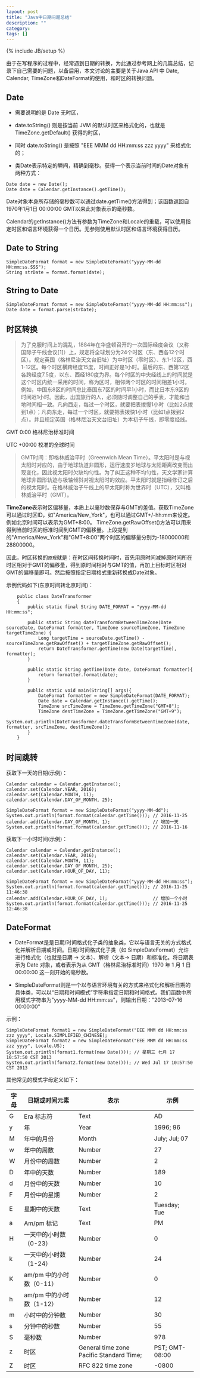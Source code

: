 ```yaml
---
layout: post
title: "Java中日期问题总结"
description: ""
category: 
tags: []
---
```

{% include JB/setup %}

由于在写程序的过程中，经常遇到日期的转换，为此通过参考网上的几篇总结，记录下自己需要的问题，以备后用，本文讨论的主要是关于Java API 中 Date, Calendar, TimeZone和DateFormat的使用，和时区的转换问题。

## Date

- 需要说明的是 Date 无时区，

- date.toString() 则是按当前 JVM 的默认时区来格式化的，也就是 TimeZone.getDefault() 获得的时区，

- 同时 date.toString() 是按照 "EEE MMM dd HH:mm:ss zzz yyyy" 来格式化的；

- 类Date表示特定的瞬间，精确到毫秒。获得一个表示当前时间的Date对象有两种方式：

```
Date date = new Date();  
Date date = Calendar.getInstance().getTime(); 
```

Date对象本身所存储的毫秒数可以通过date.getTime()方法得到；该函数返回自1970年1月1日 00:00:00 GMT以来此对象表示的毫秒数。
 
Calendar的getInstance()方法有参数为TimeZone和Locale的重载，可以使用指定时区和语言环境获得一个日历。无参则使用默认时区和语言环境获得日历。



## Date to String

```
SimpleDateFormat format = new SimpleDateFormat("yyyy-MM-dd HH:mm:ss.SSS");  
String strDate = format.format(date);
```

## String to Date

```
SimpleDateFormat format = new SimpleDateFormat("yyyy-MM-dd HH:mm:ss");  
Date date = format.parse(strDate);	
```

## 时区转换

> 为了克服时间上的混乱，1884年在华盛顿召开的一次国际经度会议（又称国际子午线会议[1]）上，规定将全球划分为24个时区（东、西各12个时区）。规定英国（格林尼治天文台旧址）为中时区（零时区）、东1-12区，西1-12区。每个时区横跨经度15度，时间正好是1小时。最后的东、西第12区各跨经度7.5度，以东、西经180度为界。每个时区的中央经线上的时间就是这个时区内统一采用的时间，称为区时，相邻两个时区的时间相差1小时。例如，中国东8区的时间总比泰国东7区的时间早1小时，而比日本东9区的时间迟1小时。因此，出国旅行的人，必须随时调整自己的手表，才能和当地时间相一致。凡向西走，每过一个时区，就要把表拨慢1小时（比如2点拨到1点）；凡向东走，每过一个时区，就要把表拨快1小时（比如1点拨到2点）。并且规定英国（格林尼治天文台旧址）为本初子午线，即零度经线。

GMT 0:00 格林尼治标准时间

UTC +00:00 校准的全球时间

> GMT时间：即格林威治平时（Greenwich Mean Time）。平太阳时是与视太阳时对应的，由于地球轨道非圆形，运行速度岁地球与太阳距离改变而出现变化，因此视太阳时欠缺均匀性。为了纠正这种不均匀性，天文学家计算地球非圆形轨迹与极轴倾斜对视太阳时的效应。平太阳时就是指经修订之后的视太阳时。在格林威治子午线上的平太阳时称为世界时（UTC），又叫格林威治平时（GMT）。

**TimeZone**表示时区偏移量，本质上以毫秒数保存与GMT的差值。获取TimeZone可以通过时区ID，如"America/New_York"，也可以通过GMT+/-hh:mm来设定。例如北京时间可以表示为GMT+8:00。
TimeZone.getRawOffset()方法可以用来得到当前时区的标准时间到GMT的偏移量。上段提到的"America/New_York"和"GMT+8:00"两个时区的偏移量分别为-18000000和28800000。

因此，时区转换的`原理`就是：在时区间转换时间时，首先用原时间减掉原时间所在时区相对于GMT的偏移量，得到原时间相对与GMT的值，再加上目标时区相对GMT的偏移量即可。然后按照指定日期格式重新转换成Date对象。

示例代码如下(东京时间转北京时间)：

```	
	public class DateTransformer
    {
		public static final String DATE_FORMAT = "yyyy-MM-dd HH:mm:ss";
       
    	public static String dateTransformBetweenTimeZone(Date sourceDate, DateFormat formatter, TimeZone sourceTimeZone, TimeZone targetTimeZone) {
    		Long targetTime = sourceDate.getTime() - sourceTimeZone.getRawOffset() + targetTimeZone.getRawOffset();
        	return DateTransformer.getTime(new Date(targetTime), formatter);
    	}
       
    	public static String getTime(Date date, DateFormat formatter){
       		return formatter.format(date);
    	}
       
    	public static void main(String[] args){
    		DateFormat formatter = new SimpleDateFormat(DATE_FORMAT);
    		Date date = Calendar.getInstance().getTime();
    		TimeZone srcTimeZone = TimeZone.getTimeZone("GMT+8");
    		TimeZone destTimeZone = TimeZone.getTimeZone("GMT+9");
    		System.out.println(DateTransformer.dateTransformBetweenTimeZone(date, formatter, srcTimeZone, destTimeZone));
    	}
	}
```

## 时间跳转


获取下一天的日期(示例)：


```
Calendar calendar = Calendar.getInstance();  
calendar.set(Calendar.YEAR, 2016);  
calendar.set(Calendar.MONTH, 11);  
calendar.set(Calendar.DAY_OF_MONTH, 25);  
  
SimpleDateFormat format = new SimpleDateFormat("yyyy-MM-dd");  
System.out.println(format.format(calendar.getTime())); // 2016-11-25  
calendar.add(Calendar.DAY_OF_MONTH, 1);                // 增加一天  
System.out.println(format.format(calendar.getTime())); // 2016-11-16 
```

获取下一小时时间(示例)：

```
Calendar calendar = Calendar.getInstance();  
calendar.set(Calendar.YEAR, 2016);  
calendar.set(Calendar.MONTH, 11);  
calendar.set(Calendar.DAY_OF_MONTH, 25);  
calendar.set(Calendar.HOUR_OF_DAY, 11);  
  
SimpleDateFormat format = new SimpleDateFormat("yyyy-MM-dd HH:mm:ss");  
System.out.println(format.format(calendar.getTime())); // 2016-11-25 11:46:38  
calendar.add(Calendar.HOUR_OF_DAY, 1);                 // 增加一个小时  
System.out.println(format.format(calendar.getTime())); // 2016-11-25 12:46:38
```

## DateFormat

- DateFormat是是日期/时间格式化子类的抽象类，它以与语言无关的方式格式化并解析日期或时间。日期/时间格式化子类（如 SimpleDateFormat）允许进行格式化（也就是日期 -> 文本）、解析（文本-> 日期）和标准化。将日期表示为 Date 对象，或者表示为从 GMT（格林尼治标准时间）1970 年 1 月 1 日 00:00:00 这一刻开始的毫秒数。

- SimpleDateFormat则是一个以与语言环境有关的方式来格式化和解析日期的具体类，可以以“日期和时间模式”字符串指定日期和时间格式。我们函数中所用模式字符串为"yyyy-MM-dd HH:mm:ss"，则输出日期："2013-07-16 00:00:00"

示例：

```
SimpleDateFormat format1 = new SimpleDateFormat("EEE MMM dd HH:mm:ss zzz yyyy", Locale.SIMPLIFIED_CHINESE);  
SimpleDateFormat format2 = new SimpleDateFormat("EEE MMM dd HH:mm:ss zzz yyyy", Locale.US);  
System.out.println(format1.format(new Date())); // 星期三 七月 17 10:57:50 CST 2013  
System.out.println(format2.format(new Date())); // Wed Jul 17 10:57:50 CST 2013 
```


其他常见的模式字母定义如下：


|字母 |  日期或时间元素 | 表示 | 示例|
| -- | --------      | --- | --- |
|G	 |Era 标志符|	Text |	AD |
|y	|年	|Year	|1996; 96|
|M	|年中的月份|	Month|	July; Jul; 07|
|w	|年中的周数 |	Number|	27|
|W	|月份中的周数	|Number|	2|
|D	|年中的天数	|Number	|189|
|d	|月份中的天数	|Number	|10|
|F	|月份中的星期	|Number	|2|
|E	|星期中的天数	|Text	|Tuesday; Tue|
|a	|Am/pm 标记	|Text	|PM|
|H	|一天中的小时数（0-23）|	Number|	0|
|k	|一天中的小时数（1-24）|	Number|	24|
|K	|am/pm 中的小时数（0-11）|	Number|	0|
|h	|am/pm 中的小时数（1-12）|	Number|	12|
|m	|小时中的分钟数	|Number	|30|
|s	|分钟中的秒数	| Number|	55|
|S	|毫秒数|	Number|	978|
|z	|时区	|General time zone	Pacific Standard Time;| PST; GMT-08:00|
|Z	|时区	|RFC 822 time zone|	-0800|


